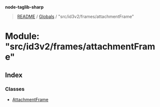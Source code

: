 **node-taglib-sharp**

> [README](../README.md) / [Globals](../globals.md) / "src/id3v2/frames/attachmentFrame"

# Module: "src/id3v2/frames/attachmentFrame"

## Index

### Classes

* [AttachmentFrame](../classes/_src_id3v2_frames_attachmentframe_.attachmentframe.md)
